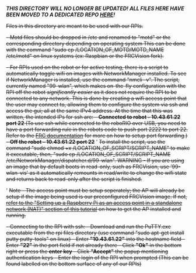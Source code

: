_**THIS DIRECTORY WILL NO LONGER BE UPDATED! ALL FILES HERE HAVE BEEN MOVED TO A DEDICATED REPO [HERE](https://github.com/Team-4361/Roxbotix-RPI/)!**_






~~Files in this directory are meant to be used with our RPIs.~~

~~- Motd files should be dropped in /etc and renamed to "motd" or the corresponding directory depending on operating system
  This can be done with the command "sudo cp /LOCATION_OF_MOTD/MOTD_NAME /etc/motd" on linux systems 
  (ex: Raspbian or the FRCVision fork).~~
	
~~- For RPIs used on the robot or for active testing, there is a script to automatically toggle wifi on images with
	NetworkManager installed. To see if NetworkManager is installed, use the command "nmcli -v". The script, currently named
	"99-wlan", which makes on-the-fly configuration with the RPI off the robot *significantly easier* as it does not require
	the RPI to be connected to any network. This is done by creating a wifi access point that the user may connect to,
	allowing them to configure the system via ssh and access the gui; all at the same IPv4 address. At the time that this was
	written, the intended IPs for ssh are:
	- **Connected to robot - 10.43.61.22 port 22** (To use ssh while connected to the roboRIO over USB, you need to have a port
	forwarding rule in the robots code to push port 2222 to port 22. Refer to the [FRC documentation](https://docs.wpilib.org/en/latest/docs/networking/networking-utilities/portforwarding.html)
	for more on how to setup port forwarding.)
	- **Off the robot - 10.43.61.22 port 22**~~
	'
	~~To install the script, use the command "sudo chmod +x /LOCATION_OF_SCRIPT/SCRIPT_NAME" to make it executable, then,
	"sudo cp /LOCATION_OF_SCRIPT/SCRIPT_NAME /etc/NetworkManager/dispatcher.d/99-wlan".
	WARNING - If you are using an image that by default boots in read-only, such as FRCVision, use '99-wlan-vis' as it
	automatically remounts in read/write to change the wifi state and returns back to read-only after the script is finished.~~
	
'	~~Note - The access point must be setup seperately; the AP will already be setup if the image being used is our preconfigured
	FRCVision image. If not, [refer to the "Setting up a Raspberry Pi as an access point
	in a standalone network (NAT)" section of this tutorial](https://www.raspberrypi.org/documentation/configuration/wireless/access-point.md) on how to get the AP installed and running.~~

~~- Connecting to the RPI with ssh:
	- Download and run the PuTTY.exe executable from the rpi files directory (use command "sudo apt-get install putty
	  putty-tools" on linux)
	- Enter **"10.43.61.22"** into the hostname field
	- Enter **"22"** in the port field if not already there
	- Click **"Ok"** in the bottom right or press the **enter key**
	- Click **"Accept"** the popup mentioning authentication keys
	- Enter the login of the RPI when prompted (This can be found labelled on the bottom surface of any of our RPIs)~~
